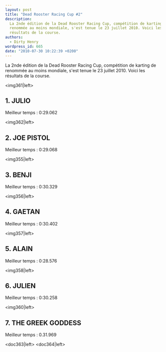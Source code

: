 ```yaml
---
layout: post
title: "Dead Rooster Racing Cup #2"
description:
  La 2nde édition de la Dead Rooster Racing Cup, compétition de karting de
  renommée au moins mondiale, s'est tenue le 23 juillet 2010. Voici les
  résultats de la course.
authors:
  - Dirty Henry
wordpress_id: 665
date: "2010-07-30 10:22:39 +0200"
---
```


La 2nde édition de la Dead Rooster Racing Cup, compétition de karting de
renommée au moins mondiale, s'est tenue le 23 juillet 2010. Voici les résultats
de la course.

<img361|left> <h2>1. JULIO</h2>
Meilleur temps : 0:29.062

<div style="clear: both"></div>

<img362|left> <h2>2. JOE PISTOL</h2>
Meilleur temps : 0:29.068

<div style="clear: both"></div>

<img355|left> <h2>3. BENJI</h2>
Meilleur temps : 0:30.329

<div style="clear: both"></div>

<img356|left> <h2>4. GAETAN</h2>
Meilleur temps : 0:30.402

<div style="clear: both"></div>

<img357|left> <h2>5. ALAIN</h2>
Meilleur temps : 0:28.576

<div style="clear: both"></div>

<img358|left> <h2>6. JULIEN</h2>
Meilleur temps : 0:30.258

<div style="clear: both"></div>

<img360|left> <h2>7. THE GREEK GODDESS</h2>
Meilleur temps : 0.31.969

<div style="clear: both"></div>

<doc363|left> <doc364|left>
